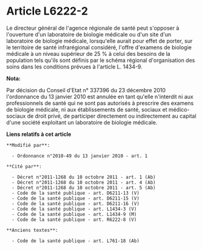 # Article L6222-2

Le directeur général de l'agence régionale de santé peut s'opposer à l'ouverture d'un laboratoire de biologie médicale ou
d'un site d'un laboratoire de biologie médicale, lorsqu'elle aurait pour effet de porter, sur le territoire de santé
infrarégional considéré, l'offre d'examens de biologie médicale à un niveau supérieur de 25 % à celui des besoins de la
population tels qu'ils sont définis par le schéma régional d'organisation des soins dans les conditions prévues à l'article
L. 1434-9.

**Nota:**

Par décision du Conseil d'Etat n° 337396 du 23 décembre 2010 l'ordonnance du 13 janvier 2010 est annulée en tant qu'elle
n'interdit ni aux professionnels de santé qui ne sont pas autorisés à prescrire des examens de biologie médicale, ni aux
établissements de santé, sociaux et médico-sociaux de droit privé, de participer directement ou indirectement au capital
d'une société exploitant un laboratoire de biologie médicale.

**Liens relatifs à cet article**

	**Modifié par**:

	  - Ordonnance n°2010-49 du 13 janvier 2010 - art. 1

	**Cité par**:

	  - Décret n°2011-1268 du 10 octobre 2011 - art. 1 (Ab)
	  - Décret n°2011-1268 du 10 octobre 2011 - art. 4 (Ab)
	  - Décret n°2011-1268 du 10 octobre 2011 - art. 5 (Ab)
	  - Code de la santé publique - art. D6211-13 (V)
	  - Code de la santé publique - art. D6211-15 (V)
	  - Code de la santé publique - art. D6211-16 (V)
	  - Code de la santé publique - art. L1434-3 (V)
	  - Code de la santé publique - art. L1434-9 (M)
	  - Code de la santé publique - art. R6222-8 (V)

	**Anciens textes**:

	  - Code de la santé publique - art. L761-18 (Ab)
